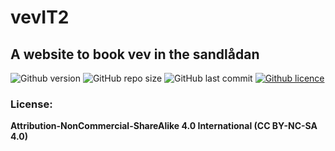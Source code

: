 # vevIT2

## A website to book vev in the sandlådan



![Github version](https://img.shields.io/badge/version-2.1.0-darkblue?style=flat-square)
![GitHub repo size](https://img.shields.io/github/repo-size/erikpersson0884/vevIT2?color=blue&style=flat-square)
![GitHub last commit](https://img.shields.io/github/last-commit/erikpersson0884/vevIT2?color=darkgreen&style=flat-square)
<a href="https://creativecommons.org/licenses/by-nc-sa/4.0/">
  ![Github licence](https://img.shields.io/badge/licence-CC_BY_NC_SA_4.0-blueviolet?style=flat-square)
</a>






### License:
**Attribution-NonCommercial-ShareAlike 4.0 International (CC BY-NC-SA 4.0)**
